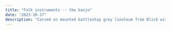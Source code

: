 ```yaml
---
title: "Folk instruments -- the banjo"
date: "2023-10-17"
description: "Carved on mounted battleship grey linoleum from Blick with the basic speedball tools, printed with water soluable Blick brand black ink, printed on 65 lb white cardstock, and scanned with a home printer."
---
```

